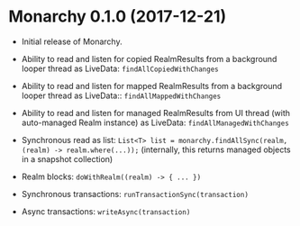# Monarchy 0.1.0 (2017-12-21)

- Initial release of Monarchy.

- Ability to read and listen for copied RealmResults from a background looper thread as LiveData: `findAllCopiedWithChanges`

- Ability to read and listen for mapped RealmResults from a background looper thread as LiveData:: `findAllMappedWithChanges`

- Ability to read and listen for managed RealmResults from UI thread (with auto-managed Realm instance) as LiveData: `findAllManagedWithChanges`

- Synchronous read as list: `List<T> list = monarchy.findAllSync(realm, (realm) -> realm.where(...));` (internally, this returns managed objects in a snapshot collection)

- Realm blocks: `doWithRealm((realm) -> { ... })`

- Synchronous transactions: `runTransactionSync(transaction)`

- Async transactions: `writeAsync(transaction)`